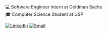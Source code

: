 
💻 Software Engineer Intern at Goldman Sachs  
🎓 Computer Science Student at USP  

[![LinkedIn](https://img.shields.io/badge/LinkedIn-blue?style=for-the-badge&logo=linkedin&logoColor=white)](https://www.linkedin.com/in/thiagohscardoso/)
[![Email](https://img.shields.io/badge/Email-red?style=for-the-badge&logo=gmail&logoColor=white)](mailto:thiagohsc@usp.br)



